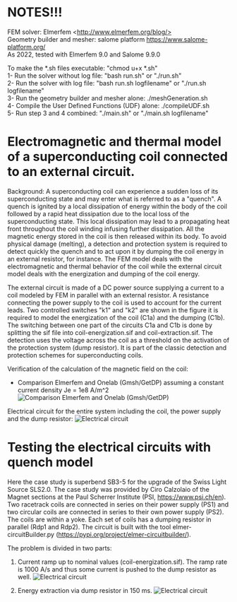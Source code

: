 # NOTES!!!

FEM solver: Elmerfem \<http://www.elmerfem.org/blog/> <br />
Geometry builder and mesher: salome platform <https://www.salome-platform.org/> <br />
As 2022, tested with Elmerfem 9.0 and Salome 9.9.0 <br />

To make the *.sh files executable: "chmod u+x *.sh" <br />
1- Run the solver without log file: "bash run.sh" or "./run.sh" <br />
2- Run the solver with log file: "bash run.sh logfilename" or "./run.sh logfilename" <br />
3- Run the geometry builder and mesher alone: ./meshGeneration.sh <br />
4- Compile the User Defined Functions (UDF) alone: ./compileUDF.sh <br />
5- Run step 3 and 4 combined: "./main.sh" or "./main.sh logfilename"


# Electromagnetic and thermal model of a superconducting coil connected to an external circuit.

Background: A superconducting coil can experience a sudden loss of its superconducting state and may enter what is referred to as a "quench". A quench is ignited by a local dissipation of energy within the body of the coil followed by a rapid heat dissipation due to the local loss of the superconducting state. This local dissipation may lead to a propagating heat front throughout the coil winding infusing further dissipation. All the magnetic energy stored in the coil is then released within its body. To avoid physical damage (melting), a detection and protection system is required to detect quickly the quench and to act upon it by dumping the coil energy in an external resistor, for instance. The FEM model deals with the electromagnetic and thermal behavior of the coil while the external circuit model deals with the energization and dumping of the coil energy.

The external circuit is made of a DC power source supplying a current to a coil modeled by FEM in parallel with an external resistor. A resistance connecting the power supply to the coil is used to account for the current leads. Two controlled switches "k1" and "k2" are shown in the figure it is required to model the energization of the coil (C1a) and the dumping (C1b). The switching between one part of the circuits C1a and C1b is done by splitting the sif file into coil-energization.sif and coil-extraction.sif. The detection uses the voltage across the coil as a threshold on the activation of the protection system (dump resistor). It is part of the classic detection and protection schemes for superconducting coils.

Verification of the calculation of the magnetic field on the coil:
- Comparison Elmerfem and Onelab (Gmsh/GetDP) assuming a constant current density Je = 1e8 A/m^2
![Comparison Elmerfem and Onelab (Gmsh/GetDP)](Figures/comparison.png)

Electrical circuit for the entire system including the coil, the power supply and the dump resistor:
![Electrical circuit](Figures/quench-circuit.png)

# Testing the electrical circuits with quench model

Here the case study is superbend SB3-5 for the upgrade of the Swiss Light Source SLS2.0. The case study was provided by Ciro Calzolaio of the Magnet sections at the Paul Scherrer Institute (PSI, https://www.psi.ch/en). Two racetrack coils are connected in series on their power supply (PS1) and two circular coils are connected in series to their own power supply (PS2). The coils are within a yoke. Each set of coils has a dumping resistor in parallel (Rdp1 and Rdp2). The circuit is built with the tool elmer-circuitBuilder.py (https://pypi.org/project/elmer-circuitbuilder/).

The problem is divided in two parts:

1. Current ramp up to nominal values (coil-energization.sif). The ramp rate is 1000 A/s and thus some current is
   pushed to the dump resistor as well.
![Electrical circuit](Figures/)

2. Energy extraction via dump resistor in 150 ms.
![Electrical circuit](Figures/)
